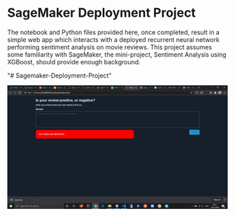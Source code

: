 # SageMaker Deployment Project

The notebook and Python files provided here, once completed, result in a simple web app which interacts with a deployed recurrent neural network performing sentiment analysis on movie reviews. This project assumes some familiarity with SageMaker, the mini-project, Sentiment Analysis using XGBoost, should provide enough background.

"# Sagemaker-Deployment-Project" 


![Screenshot of webapp](https://github.com/RemeAjayi/Sagemaker-Deployment-Project/blob/master/web_app_screenshot%20(1).png)
